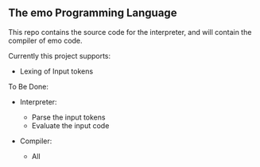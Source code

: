 ## The emo Programming Language

This repo contains the source code for the interpreter, and will contain the compiler of emo code. 

Currently this project supports: 

- Lexing of Input tokens

To Be Done: 
- Interpreter: 
  - Parse the input tokens
  - Evaluate the input code 

- Compiler: 
  - All